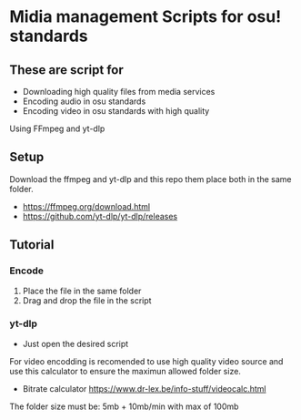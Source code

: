 # Midia management Scripts for osu! standards
## These are script for
- Downloading high quality files from media services
- Encoding audio in osu standards
- Encoding video in osu standards with high quality

Using FFmpeg and yt-dlp

## Setup
Download the ffmpeg and yt-dlp and this repo them place both in the same folder.
- https://ffmpeg.org/download.html
- https://github.com/yt-dlp/yt-dlp/releases

## Tutorial
### Encode
1. Place the file in the same folder
2. Drag and drop the file in the script
### yt-dlp
+ Just open the desired script

For video encodding is recomended to use high quality video source and use this calculator to ensure the maximun allowed folder size.
+ Bitrate calculator https://www.dr-lex.be/info-stuff/videocalc.html

The folder size must be:
5mb + 10mb/min with max of 100mb
